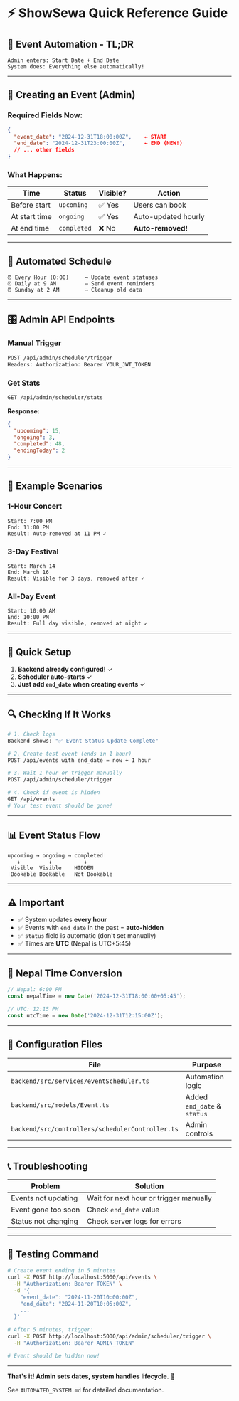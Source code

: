 # ⚡ ShowSewa Quick Reference Guide

## 🎯 **Event Automation - TL;DR**

```
Admin enters: Start Date + End Date
System does: Everything else automatically!
```

---

## 📝 **Creating an Event (Admin)**

### **Required Fields Now:**

```json
{
  "event_date": "2024-12-31T18:00:00Z",    ← START
  "end_date": "2024-12-31T23:00:00Z",      ← END (NEW!)
  // ... other fields
}
```

### **What Happens:**

| Time | Status | Visible? | Action |
|------|--------|----------|--------|
| Before start | `upcoming` | ✅ Yes | Users can book |
| At start time | `ongoing` | ✅ Yes | Auto-updated hourly |
| At end time | `completed` | ❌ No | **Auto-removed!** |

---

## 🔄 **Automated Schedule**

```
⏰ Every Hour (0:00)     → Update event statuses
⏰ Daily at 9 AM         → Send event reminders  
⏰ Sunday at 2 AM        → Cleanup old data
```

---

## 🎛️ **Admin API Endpoints**

### **Manual Trigger**
```bash
POST /api/admin/scheduler/trigger
Headers: Authorization: Bearer YOUR_JWT_TOKEN
```

### **Get Stats**
```bash
GET /api/admin/scheduler/stats
```

**Response:**
```json
{
  "upcoming": 15,
  "ongoing": 3,
  "completed": 48,
  "endingToday": 2
}
```

---

## 📅 **Example Scenarios**

### **1-Hour Concert**
```
Start: 7:00 PM
End: 11:00 PM
Result: Auto-removed at 11 PM ✓
```

### **3-Day Festival**
```
Start: March 14
End: March 16
Result: Visible for 3 days, removed after ✓
```

### **All-Day Event**
```
Start: 10:00 AM
End: 10:00 PM
Result: Full day visible, removed at night ✓
```

---

## 🚀 **Quick Setup**

1. **Backend already configured!** ✓
2. **Scheduler auto-starts** ✓
3. **Just add `end_date` when creating events** ✓

---

## 🔍 **Checking If It Works**

```bash
# 1. Check logs
Backend shows: "✅ Event Status Update Complete"

# 2. Create test event (ends in 1 hour)
POST /api/events with end_date = now + 1 hour

# 3. Wait 1 hour or trigger manually
POST /api/admin/scheduler/trigger

# 4. Check if event is hidden
GET /api/events
# Your test event should be gone!
```

---

## 📊 **Event Status Flow**

```
upcoming → ongoing → completed
   ↓         ↓          ↓
 Visible  Visible    HIDDEN
 Bookable Bookable   Not Bookable
```

---

## ⚠️ **Important**

- ✅ System updates **every hour**
- ✅ Events with `end_date` in the past = **auto-hidden**
- ✅ `status` field is automatic (don't set manually)
- ✅ Times are **UTC** (Nepal is UTC+5:45)

---

## 🎨 **Nepal Time Conversion**

```javascript
// Nepal: 6:00 PM
const nepalTime = new Date('2024-12-31T18:00:00+05:45');

// UTC: 12:15 PM
const utcTime = new Date('2024-12-31T12:15:00Z');
```

---

## 🔧 **Configuration Files**

| File | Purpose |
|------|---------|
| `backend/src/services/eventScheduler.ts` | Automation logic |
| `backend/src/models/Event.ts` | Added `end_date` & `status` |
| `backend/src/controllers/schedulerController.ts` | Admin controls |

---

## 📞 **Troubleshooting**

| Problem | Solution |
|---------|----------|
| Events not updating | Wait for next hour or trigger manually |
| Event gone too soon | Check `end_date` value |
| Status not changing | Check server logs for errors |

---

## 🎯 **Testing Command**

```bash
# Create event ending in 5 minutes
curl -X POST http://localhost:5000/api/events \
  -H "Authorization: Bearer TOKEN" \
  -d '{
    "event_date": "2024-11-20T10:00:00Z",
    "end_date": "2024-11-20T10:05:00Z",
    ...
  }'

# After 5 minutes, trigger:
curl -X POST http://localhost:5000/api/admin/scheduler/trigger \
  -H "Authorization: Bearer ADMIN_TOKEN"

# Event should be hidden now!
```

---

**That's it! Admin sets dates, system handles lifecycle.** 🎉

See `AUTOMATED_SYSTEM.md` for detailed documentation.

